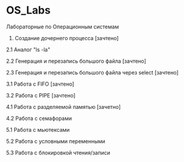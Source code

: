 # OS_Labs

Лабораторные по Операционным системам

1. Создание дочернего процесса [зачтено]

2.1 Аналог "ls -la"

2.2 Генерация и перезапись большого файла [зачтено]

2.3 Генерация и перезапись большого файла через select [зачтено]

3.1 Работа с FIFO [зачтено]

3.2 Работа с PIPE [зачтено]

4.1 Работа с разделяемой памятью [зачетно]

4.2 Работа с семафорами

5.1 Работа с мьютексами

5.2 Работа с условными переменными

5.3 Работа с блокировкой чтения/записи
